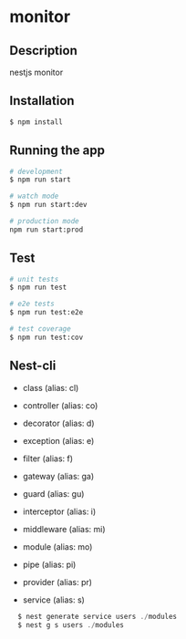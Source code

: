 # monitor

## Description

nestjs monitor

## Installation

```bash
$ npm install
```

## Running the app

```bash
# development
$ npm run start

# watch mode
$ npm run start:dev

# production mode
npm run start:prod
```

## Test

```bash
# unit tests
$ npm run test

# e2e tests
$ npm run test:e2e

# test coverage
$ npm run test:cov
```


## Nest-cli

* class (alias: cl)

* controller (alias: co)

* decorator (alias: d)

* exception (alias: e)

* filter (alias: f)

* gateway (alias: ga)

* guard (alias: gu)

* interceptor (alias: i)

* middleware (alias: mi)

* module (alias: mo)

* pipe (alias: pi)

* provider (alias: pr)

* service (alias: s)

```javascript
  $ nest generate service users ./modules
  $ nest g s users ./modules
```